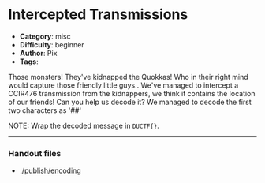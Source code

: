 Intercepted Transmissions
======================

- **Category**: misc
- **Difficulty**: beginner
- **Author**: Pix
- **Tags**: 

Those monsters! They've kidnapped the Quokkas! Who in their right mind would capture those friendly little guys.. We've managed to intercept a CCIR476 transmission from the kidnappers, we think it contains the location of our friends! Can you help us decode it? We managed to decode the first two characters as '##'

NOTE: Wrap the decoded message in `DUCTF{}`.

---

### Handout files

- [./publish/encoding](./publish/encoding)
